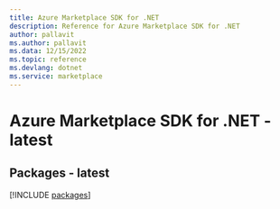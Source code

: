 ```yaml
---
title: Azure Marketplace SDK for .NET
description: Reference for Azure Marketplace SDK for .NET
author: pallavit
ms.author: pallavit
ms.data: 12/15/2022
ms.topic: reference
ms.devlang: dotnet
ms.service: marketplace
---
```

# Azure Marketplace SDK for .NET - latest
## Packages - latest
[!INCLUDE [packages](marketplace-index.md)]